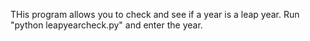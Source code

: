 THis program allows you to check and see if a year is a leap year. Run "python leapyearcheck.py" and enter the year. 
